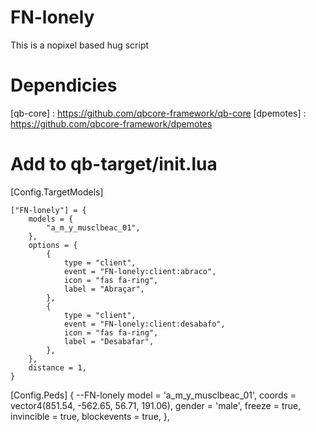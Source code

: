 # FN-lonely
This is a nopixel based hug script

# Dependicies
[qb-core] : https://github.com/qbcore-framework/qb-core
[dpemotes] : https://github.com/qbcore-framework/dpemotes

# Add to qb-target/init.lua
[Config.TargetModels]

	["FN-lonely"] = {
		models = {
			"a_m_y_musclbeac_01",
		},
		options = {
			{
				type = "client",
				event = "FN-lonely:client:abraco",
				icon = "fas fa-ring",
				label = "Abraçar",
			},
			{
				type = "client",
				event = "FN-lonely:client:desabafo",
				icon = "fas fa-ring",
				label = "Desabafar",
			},
		},
		distance = 1,
	}

[Config.Peds]
	{ --FN-lonely
        model = 'a_m_y_musclbeac_01',
        coords = vector4(851.54, -562.65, 56.71, 191.06),
        gender = 'male',
        freeze = true,
        invincible = true,
        blockevents = true,
    },
